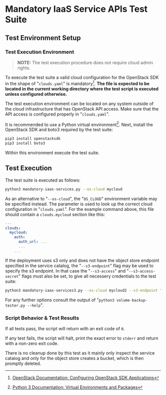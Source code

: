 # Mandatory IaaS Service APIs Test Suite

## Test Environment Setup

### Test Execution Environment

> **NOTE:** The test execution procedure does not require cloud admin rights.

To execute the test suite a valid cloud configuration for the OpenStack SDK in the shape of "`clouds.yaml`" is mandatory[^1].
**The file is expected to be located in the current working directory where the test script is executed unless configured otherwise.**

[^1]: [OpenStack Documentation: Configuring OpenStack SDK Applications](https://docs.openstack.org/openstacksdk/latest/user/config/configuration.html)

The test execution environment can be located on any system outside of the cloud infrastructure that has OpenStack API access.
Make sure that the API access is configured properly in "`clouds.yaml`".

It is recommended to use a Python virtual environment[^2].
Next, install the OpenStack SDK and boto3 required by the test suite:

```bash
pip3 install openstacksdk
pip3 install boto3
```

Within this environment execute the test suite.

[^2]: [Python 3 Documentation: Virtual Environments and Packages](https://docs.python.org/3/tutorial/venv.html)

## Test Execution

The test suite is executed as follows:

```bash
python3 mandatory-iaas-services.py --os-cloud mycloud
```

As an alternative to "`--os-cloud`", the "`OS_CLOUD`" environment variable may be specified instead.
The parameter is used to look up the correct cloud configuration in "`clouds.yaml`".
For the example command above, this file should contain a `clouds.mycloud` section like this:

```yaml
---
clouds:
  mycloud:
    auth:
      auth_url: ...
      ...
    ...
```

If the deployment uses s3 only and does not have the object store endpoint specified in the service catalog, the "`--s3-endpoint`" flag may be used to specify the s3 endpoint.
In that case the "`--s3-access`" and "`--s3-access-secret`" flags must also be set, to give all necessery credentials to the test suite:

```bash
python3 mandatory-iaas-services3.py --os-cloud mycloud2 --s3-endpoint "http://s3-endpoint:9000" --s3-access test-user --s3-access-secret test-user-secret
```

For any further options consult the output of "`python3 volume-backup-tester.py --help`".

### Script Behavior & Test Results

If all tests pass, the script will return with an exit code of `0`.

If any test fails, the script will halt, print the exact error to `stderr` and return with a non-zero exit code.

There is no cleanup done by this test as it mainly only inspect the service catalog and only for the object store creates a bucket, which is then promptly deleted.
